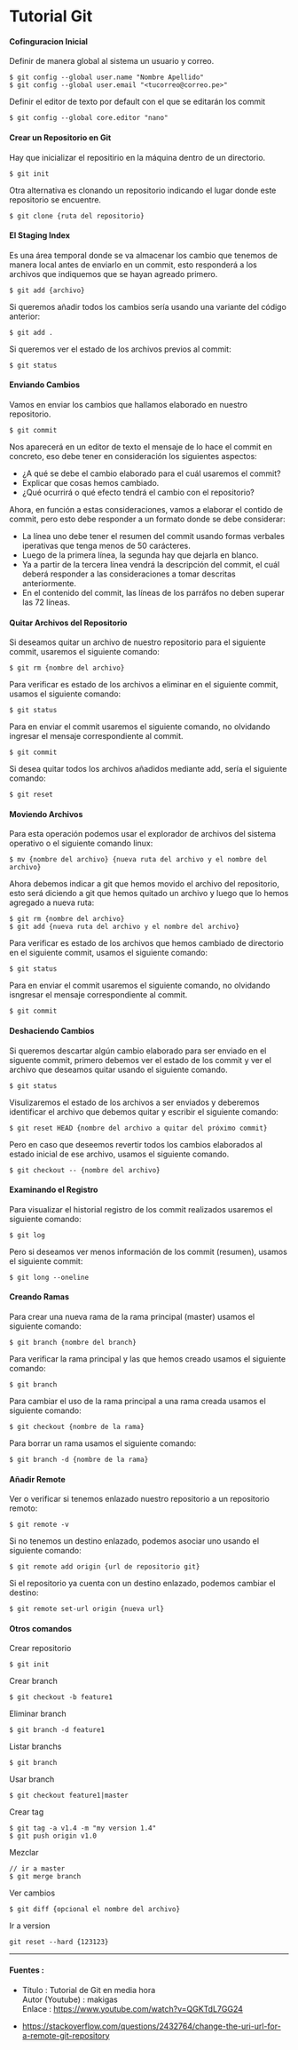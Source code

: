 # Tutorial Git

#### Cofinguracion Inicial

Definir de manera global al sistema un usuario y correo.

    $ git config --global user.name "Nombre Apellido"
    $ git config --global user.email "<tucorreo@correo.pe>"
    
Definir el editor de texto por default con el que se editarán los commit

    $ git config --global core.editor "nano"

#### Crear un Repositorio en Git

Hay que inicializar el repositirio en la máquina dentro de un directorio.

    $ git init

Otra alternativa es clonando un repositorio indicando el lugar donde este repositorio se encuentre.

    $ git clone {ruta del repositorio}

#### El Staging Index

Es una área temporal donde se va almacenar los cambio que tenemos de manera local antes de enviarlo en un commit, esto responderá a los archivos que indiquemos que se hayan agreado primero.

    $ git add {archivo}
    
Si queremos añadir todos los cambios sería usando una variante del código anterior:

    $ git add .

Si queremos ver el estado de los archivos previos al commit:

    $ git status

#### Enviando Cambios

Vamos en enviar los cambios que hallamos elaborado en nuestro repositorio.

    $ git commit

Nos aparecerá en un editor de texto el mensaje de lo hace el commit en concreto, eso debe tener en consideración los siguientes aspectos:

+ ¿A qué se debe el cambio elaborado para el cuál usaremos el commit?
+ Explicar que cosas hemos cambiado.
+ ¿Qué ocurrirá o qué efecto tendrá el cambio con el repositorio?

Ahora, en función a estas consideraciones, vamos a elaborar el contido de commit, pero esto debe responder a un formato donde se debe considerar:

+ La línea uno debe tener el resumen del commit usando formas verbales iperativas que tenga menos de 50 carácteres.
+ Luego de la primera línea, la segunda hay que dejarla en blanco.
+ Ya a partir de la tercera línea vendrá la descripción del commit, el cuál deberá responder a las consideraciones a tomar descritas anteriormente.
+ En el contenido del commit, las líneas de los parráfos no deben superar las 72 líneas.

#### Quitar Archivos del Repositorio

Si deseamos quitar un archivo de nuestro repositorio para el siguiente commit, usaremos el siguiente comando:

    $ git rm {nombre del archivo}
    
Para verificar es estado de los archivos a eliminar en el siguiente commit, usamos el siguiente comando:

    $ git status

Para en enviar el commit usaremos el siguiente comando, no olvidando ingresar el mensaje correspondiente al commit.

    $ git commit

Si desea quitar todos los archivos añadidos mediante add, sería el siguiente comando:

    $ git reset

#### Moviendo Archivos

Para esta operación podemos usar el explorador de archivos del sistema operativo o el siguiente comando linux:

    $ mv {nombre del archivo} {nueva ruta del archivo y el nombre del archivo}

Ahora debemos indicar a git que hemos movido el archivo del repositorio, esto será diciendo a git que hemos quitado un archivo y luego que lo hemos agregado a nueva ruta:

    $ git rm {nombre del archivo}
    $ git add {nueva ruta del archivo y el nombre del archivo}

Para verificar es estado de los archivos que hemos cambiado de directorio en el siguiente commit, usamos el siguiente comando:

    $ git status

Para en enviar el commit usaremos el siguiente comando, no olvidando isngresar el mensaje correspondiente al commit.

    $ git commit

#### Deshaciendo Cambios

Si queremos descartar algún cambio elaborado para ser enviado en el siguente commit, primero debemos ver el estado de los commit y ver el archivo que deseamos quitar usando el siguiente comando.

    $ git status

Visulizaremos el estado de los archivos a ser enviados y deberemos identificar el archivo que debemos quitar y escribir el siguiente comando:

    $ git reset HEAD {nombre del archivo a quitar del próximo commit}

Pero en caso que deseemos revertir todos los cambios elaborados al estado inicial de ese archivo, usamos el siguiente comando.

    $ git checkout -- {nombre del archivo}

#### Examinando el Registro

Para visualizar el historial registro de los commit realizados usaremos el siguiente comando:

    $ git log

Pero si deseamos ver menos información de los commit (resumen), usamos el siguiente commit:

    $ git long --oneline

#### Creando Ramas

Para crear una nueva rama de la rama principal (master) usamos el siguiente comando:

    $ git branch {nombre del branch}

Para verificar la rama principal y las que hemos creado usamos el siguiente comando:

    $ git branch

Para cambiar el uso de la rama principal a una rama creada usamos el siguiente comando:

    $ git checkout {nombre de la rama}

Para borrar un rama usamos el siguiente comando:

    $ git branch -d {nombre de la rama}

#### Añadir Remote

Ver o verificar si tenemos enlazado nuestro repositorio a un repositorio remoto:

    $ git remote -v
    
Si no tenemos un destino enlazado, podemos asociar uno usando el siguiente comando: 

    $ git remote add origin {url de repositorio git}
    
Si el repositorio ya cuenta con un destino enlazado, podemos cambiar el destino:

    $ git remote set-url origin {nueva url}
    
#### Otros comandos

Crear repositorio

	$ git init

Crear branch

    $ git checkout -b feature1

Eliminar branch

    $ git branch -d feature1

Listar branchs

	$ git branch

Usar branch

    $ git checkout feature1|master

Crear tag

	$ git tag -a v1.4 -m "my version 1.4"
	$ git push origin v1.0

Mezclar

	// ir a master
	$ git merge branch

Ver cambios

	$ git diff {opcional el nombre del archivo}

Ir a version

	git reset --hard {123123}

---

#### Fuentes : 
 
+ Título : Tutorial de Git en media hora <br>
    Autor (Youtube) : makigas <br>
    Enlace : https://www.youtube.com/watch?v=QGKTdL7GG24 

+ https://stackoverflow.com/questions/2432764/change-the-uri-url-for-a-remote-git-repository
